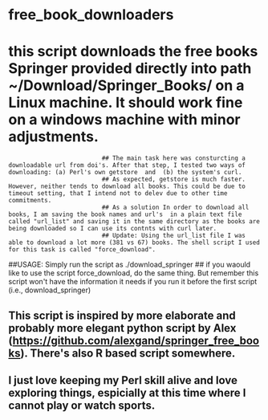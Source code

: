 # free_book_downloaders

# this script downloads the free books Springer provided directly into path ~/Download/Springer_Books/ on a Linux machine. It should work fine on a windows machine with minor adjustments.
                              ## The main task here was consturcting a downloadable url from doi's. After that step, I tested two ways of downloading: (a) Perl's own getstore  and  (b) the system's curl. 
                              ## As expected, getstore is much faster. However, neither tends to download all books. This could be due to timeout setting, that I intend not to delev due to other time commitments.
                              ## As a solution In order to download all books, I am saving the book names and url's  in a plain text file called "url_list" and saving it in the same directory as the books are being downloaded so I can use its contnts with curl later. 
                              ## Update: Using the url_list file I was able to download a lot more (381 vs 67) books. The shell script I used for this task is called "force_download". 

##USAGE: Simply run the script as ./download_springer
        ## if you waould like to use the script force_download, do the same thing. But remember this script won't have the information it needs if you run it before the first script (i.e., download_springer)
## This script is inspired by more elaborate and probably more elegant python script by Alex (https://github.com/alexgand/springer_free_books). There's also R based script somewhere. 
## I just love keeping my Perl skill alive and love exploring things, espicially at this time where I cannot play or watch sports.
